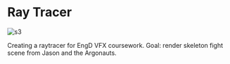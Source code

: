 # Ray Tracer

![s3](https://cloud.githubusercontent.com/assets/25514442/24478050/4ecbe6f8-14d1-11e7-8bf0-c178daec10ad.png)

Creating a raytracer for EngD VFX coursework. Goal: render skeleton fight scene from Jason and the Argonauts.
